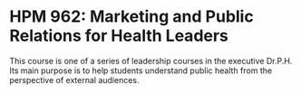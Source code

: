 # HPM 962: Marketing and Public Relations for Health Leaders

This course is one of a series of leadership courses in the executive Dr.P.H. Its main purpose is to help students understand public health from the perspective of external audiences.